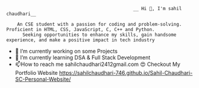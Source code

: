                                                    __ Hi 👋, I'm sahil chaudhari__

        An CSE student with a passion for coding and problem-solving. Proficient in HTML, CSS, JavaScript, C, C++ and Python.
          Seeking opportunities to enhance my skills, gain handsome experience, and make a positive impact in tech industry

- 🔭 I’m currently working on some Projects
- 🌱 I’m currently learning DSA & Full Stack Development
- 📫How to reach me sahilchaudhari2412gmail.com
😍 Checkout My Portfolio Website https://sahilchaudhari-746.github.io/Sahil-Chaudhari-SC-Personal-Website/

